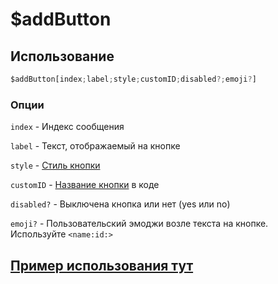 # $addButton

## Использование
```js
$addButton[index;label;style;customID;disabled?;emoji?]
```

### Опции
`index` - Индекс сообщения

`label` - Текст, отображаемый на кнопке

`style` - [Стиль кнопки](https://github.com/Weredok/aoijs-ru-documentation/blob/main/introduction/interaction-commands.md#%D0%BA%D0%BD%D0%BE%D0%BF%D0%BA%D0%B8)

`customID` - [Название кнопки](https://github.com/Weredok/aoijs-ru-documentation/blob/main/introduction/interaction-commands.md#%D0%BA%D0%BD%D0%BE%D0%BF%D0%BA%D0%B8) в коде

`disabled?` - Выключена кнопка или нет (yes или no)

`emoji?` - Пользовательский эмоджи возле текста на кнопке. Используйте `<name:id:>`

## [Пример использования тут](https://github.com/Weredok/aoijs-ru-documentation/blob/main/introduction/interaction-commands.md#%D0%BA%D0%BD%D0%BE%D0%BF%D0%BA%D0%B8)

